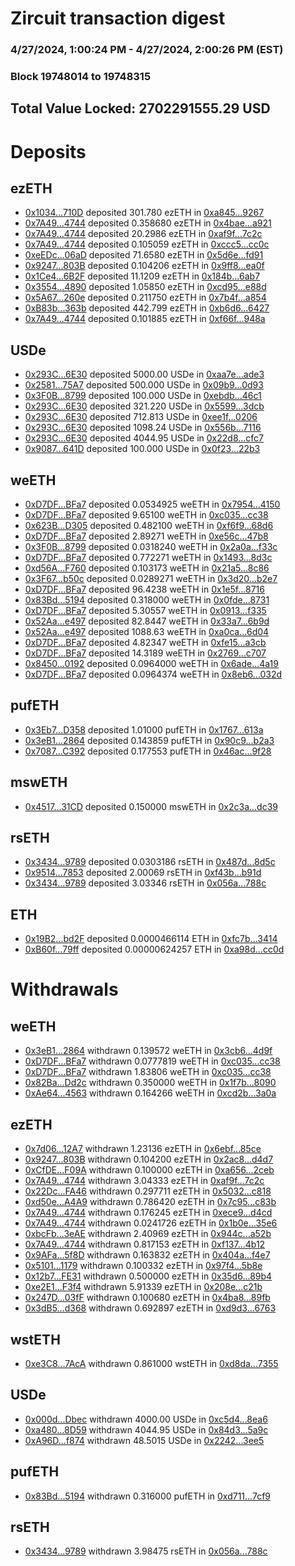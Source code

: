 # Zircuit transaction digest
### 4/27/2024, 1:00:24 PM - 4/27/2024, 2:00:26 PM (EST)
### Block 19748014 to 19748315

## Total Value Locked: 2702291555.29 USD

# Deposits
## ezETH
- [0x1034...710D](https://etherscan.io/address/0x103415c7f16Ef37E9C0c8aF291822b2b72D0710D) deposited 301.780 ezETH in [0xa845...9267](https://etherscan.io/tx/0x103415c7f16Ef37E9C0c8aF291822b2b72D0710D)
- [0x7A49...4744](https://etherscan.io/address/0x7A493Be5c2ce014cD049Bf178a1ac0Db1B434744) deposited 0.358680 ezETH in [0x4bae...a921](https://etherscan.io/tx/0x7A493Be5c2ce014cD049Bf178a1ac0Db1B434744)
- [0x7A49...4744](https://etherscan.io/address/0x7A493Be5c2ce014cD049Bf178a1ac0Db1B434744) deposited 20.2986 ezETH in [0xaf9f...7c2c](https://etherscan.io/tx/0x7A493Be5c2ce014cD049Bf178a1ac0Db1B434744)
- [0x7A49...4744](https://etherscan.io/address/0x7A493Be5c2ce014cD049Bf178a1ac0Db1B434744) deposited 0.105059 ezETH in [0xccc5...cc0c](https://etherscan.io/tx/0x7A493Be5c2ce014cD049Bf178a1ac0Db1B434744)
- [0xeEDc...06aD](https://etherscan.io/address/0xeEDc178E4ad2fE7ceBFbA111bff11E8E0AD106aD) deposited 71.6580 ezETH in [0x5d6e...fd91](https://etherscan.io/tx/0xeEDc178E4ad2fE7ceBFbA111bff11E8E0AD106aD)
- [0x9247...803B](https://etherscan.io/address/0x924729EAB0D14B8c40b1B2E4e373E0b3982b803B) deposited 0.104206 ezETH in [0x9ff8...ea0f](https://etherscan.io/tx/0x924729EAB0D14B8c40b1B2E4e373E0b3982b803B)
- [0x1Ce4...6B2F](https://etherscan.io/address/0x1Ce4C7977bf92cCf62B1DF6E97A55BC33E5E6B2F) deposited 11.1209 ezETH in [0x184b...6ab7](https://etherscan.io/tx/0x1Ce4C7977bf92cCf62B1DF6E97A55BC33E5E6B2F)
- [0x3554...4890](https://etherscan.io/address/0x35549D1408cCf291EC328be740CCe082b5534890) deposited 1.05850 ezETH in [0xcd95...e88d](https://etherscan.io/tx/0x35549D1408cCf291EC328be740CCe082b5534890)
- [0x5A67...260e](https://etherscan.io/address/0x5A6788cfE8443c1a5aeaeB1693678A5f54b4260e) deposited 0.211750 ezETH in [0x7b4f...a854](https://etherscan.io/tx/0x5A6788cfE8443c1a5aeaeB1693678A5f54b4260e)
- [0xB83b...363b](https://etherscan.io/address/0xB83b5790F2Bb98F72Cf7294E71d56e3C0Ba5363b) deposited 442.799 ezETH in [0xb6d6...6427](https://etherscan.io/tx/0xB83b5790F2Bb98F72Cf7294E71d56e3C0Ba5363b)
- [0x7A49...4744](https://etherscan.io/address/0x7A493Be5c2ce014cD049Bf178a1ac0Db1B434744) deposited 0.101885 ezETH in [0xf66f...948a](https://etherscan.io/tx/0x7A493Be5c2ce014cD049Bf178a1ac0Db1B434744)
## USDe
- [0x293C...6E30](https://etherscan.io/address/0x293C6937D8D82e05B01335F7B33FBA0c8e256E30) deposited 5000.00 USDe in [0xaa7e...ade3](https://etherscan.io/tx/0x293C6937D8D82e05B01335F7B33FBA0c8e256E30)
- [0x2581...75A7](https://etherscan.io/address/0x258123c5c456a2fE33AB1c5324fCa6a436E375A7) deposited 500.000 USDe in [0x09b9...0d93](https://etherscan.io/tx/0x258123c5c456a2fE33AB1c5324fCa6a436E375A7)
- [0x3F0B...8799](https://etherscan.io/address/0x3F0B76788cEbAba6C2A21556b08795aE7b218799) deposited 100.000 USDe in [0xebdb...46c1](https://etherscan.io/tx/0x3F0B76788cEbAba6C2A21556b08795aE7b218799)
- [0x293C...6E30](https://etherscan.io/address/0x293C6937D8D82e05B01335F7B33FBA0c8e256E30) deposited 321.220 USDe in [0x5599...3dcb](https://etherscan.io/tx/0x293C6937D8D82e05B01335F7B33FBA0c8e256E30)
- [0x293C...6E30](https://etherscan.io/address/0x293C6937D8D82e05B01335F7B33FBA0c8e256E30) deposited 712.813 USDe in [0xee1f...0206](https://etherscan.io/tx/0x293C6937D8D82e05B01335F7B33FBA0c8e256E30)
- [0x293C...6E30](https://etherscan.io/address/0x293C6937D8D82e05B01335F7B33FBA0c8e256E30) deposited 1098.24 USDe in [0x556b...7116](https://etherscan.io/tx/0x293C6937D8D82e05B01335F7B33FBA0c8e256E30)
- [0x293C...6E30](https://etherscan.io/address/0x293C6937D8D82e05B01335F7B33FBA0c8e256E30) deposited 4044.95 USDe in [0x22d8...cfc7](https://etherscan.io/tx/0x293C6937D8D82e05B01335F7B33FBA0c8e256E30)
- [0x9087...641D](https://etherscan.io/address/0x90875A5f685BffC38fD6D8630ef5ac745409641D) deposited 100.000 USDe in [0x0f23...22b3](https://etherscan.io/tx/0x90875A5f685BffC38fD6D8630ef5ac745409641D)
## weETH
- [0xD7DF...BFa7](https://etherscan.io/address/0xD7DF7E085214743530afF339aFC420c7c720BFa7) deposited 0.0534925 weETH in [0x7954...4150](https://etherscan.io/tx/0xD7DF7E085214743530afF339aFC420c7c720BFa7)
- [0xD7DF...BFa7](https://etherscan.io/address/0xD7DF7E085214743530afF339aFC420c7c720BFa7) deposited 9.65100 weETH in [0xc035...cc38](https://etherscan.io/tx/0xD7DF7E085214743530afF339aFC420c7c720BFa7)
- [0x623B...D305](https://etherscan.io/address/0x623B415C636BB5223d7C5F9D1A23493859C7D305) deposited 0.482100 weETH in [0xf6f9...68d6](https://etherscan.io/tx/0x623B415C636BB5223d7C5F9D1A23493859C7D305)
- [0xD7DF...BFa7](https://etherscan.io/address/0xD7DF7E085214743530afF339aFC420c7c720BFa7) deposited 2.89271 weETH in [0xe56c...47b8](https://etherscan.io/tx/0xD7DF7E085214743530afF339aFC420c7c720BFa7)
- [0x3F0B...8799](https://etherscan.io/address/0x3F0B76788cEbAba6C2A21556b08795aE7b218799) deposited 0.0318240 weETH in [0x2a0a...f33c](https://etherscan.io/tx/0x3F0B76788cEbAba6C2A21556b08795aE7b218799)
- [0xD7DF...BFa7](https://etherscan.io/address/0xD7DF7E085214743530afF339aFC420c7c720BFa7) deposited 0.772271 weETH in [0x1493...8d3c](https://etherscan.io/tx/0xD7DF7E085214743530afF339aFC420c7c720BFa7)
- [0xd56A...F760](https://etherscan.io/address/0xd56A356969E27adc86fb1aCC6b0e95FE4496F760) deposited 0.103173 weETH in [0x21a5...8c86](https://etherscan.io/tx/0xd56A356969E27adc86fb1aCC6b0e95FE4496F760)
- [0x3F67...b50c](https://etherscan.io/address/0x3F6775Fde9cdDb59107879244839eEDDF5D6b50c) deposited 0.0289271 weETH in [0x3d20...b2e7](https://etherscan.io/tx/0x3F6775Fde9cdDb59107879244839eEDDF5D6b50c)
- [0xD7DF...BFa7](https://etherscan.io/address/0xD7DF7E085214743530afF339aFC420c7c720BFa7) deposited 96.4238 weETH in [0x1e5f...8716](https://etherscan.io/tx/0xD7DF7E085214743530afF339aFC420c7c720BFa7)
- [0x83Bd...5194](https://etherscan.io/address/0x83Bd8E49895EFA119e056F4042bb9Ad5a6EE5194) deposited 0.318000 weETH in [0x0fde...8731](https://etherscan.io/tx/0x83Bd8E49895EFA119e056F4042bb9Ad5a6EE5194)
- [0xD7DF...BFa7](https://etherscan.io/address/0xD7DF7E085214743530afF339aFC420c7c720BFa7) deposited 5.30557 weETH in [0x0913...f335](https://etherscan.io/tx/0xD7DF7E085214743530afF339aFC420c7c720BFa7)
- [0x52Aa...e497](https://etherscan.io/address/0x52Aa899454998Be5b000Ad077a46Bbe360F4e497) deposited 82.8447 weETH in [0x33a7...6b9d](https://etherscan.io/tx/0x52Aa899454998Be5b000Ad077a46Bbe360F4e497)
- [0x52Aa...e497](https://etherscan.io/address/0x52Aa899454998Be5b000Ad077a46Bbe360F4e497) deposited 1088.63 weETH in [0xa0ca...6d04](https://etherscan.io/tx/0x52Aa899454998Be5b000Ad077a46Bbe360F4e497)
- [0xD7DF...BFa7](https://etherscan.io/address/0xD7DF7E085214743530afF339aFC420c7c720BFa7) deposited 4.82347 weETH in [0xfe15...a3cb](https://etherscan.io/tx/0xD7DF7E085214743530afF339aFC420c7c720BFa7)
- [0xD7DF...BFa7](https://etherscan.io/address/0xD7DF7E085214743530afF339aFC420c7c720BFa7) deposited 14.3189 weETH in [0x2769...c707](https://etherscan.io/tx/0xD7DF7E085214743530afF339aFC420c7c720BFa7)
- [0x8450...0192](https://etherscan.io/address/0x8450CeE4e55bAB5f61B90e095BA672420Ac40192) deposited 0.0964000 weETH in [0x6ade...4a19](https://etherscan.io/tx/0x8450CeE4e55bAB5f61B90e095BA672420Ac40192)
- [0xD7DF...BFa7](https://etherscan.io/address/0xD7DF7E085214743530afF339aFC420c7c720BFa7) deposited 0.0964374 weETH in [0x8eb6...032d](https://etherscan.io/tx/0xD7DF7E085214743530afF339aFC420c7c720BFa7)
## pufETH
- [0x3Eb7...D358](https://etherscan.io/address/0x3Eb7919c79b4ad11F2523eaF96462386e7FbD358) deposited 1.01000 pufETH in [0x1767...613a](https://etherscan.io/tx/0x3Eb7919c79b4ad11F2523eaF96462386e7FbD358)
- [0x3eB1...2864](https://etherscan.io/address/0x3eB1580AbffA4a7196a7dA351cCf069487632864) deposited 0.143859 pufETH in [0x90c9...b2a3](https://etherscan.io/tx/0x3eB1580AbffA4a7196a7dA351cCf069487632864)
- [0x7087...C392](https://etherscan.io/address/0x708796e46B7204FbBDa072FE6980991F1B99C392) deposited 0.177553 pufETH in [0x46ac...9f28](https://etherscan.io/tx/0x708796e46B7204FbBDa072FE6980991F1B99C392)
## mswETH
- [0x4517...31CD](https://etherscan.io/address/0x4517A30E9249CaBdDc97eCcE6A10Dc63f43c31CD) deposited 0.150000 mswETH in [0x2c3a...dc39](https://etherscan.io/tx/0x4517A30E9249CaBdDc97eCcE6A10Dc63f43c31CD)
## rsETH
- [0x3434...9789](https://etherscan.io/address/0x34349c5569e7B846c3558961552D2202760A9789) deposited 0.0303186 rsETH in [0x487d...8d5c](https://etherscan.io/tx/0x34349c5569e7B846c3558961552D2202760A9789)
- [0x9514...7853](https://etherscan.io/address/0x9514224D492753513Dfde3d8e340daEc4a6E7853) deposited 2.00069 rsETH in [0xf43b...b91d](https://etherscan.io/tx/0x9514224D492753513Dfde3d8e340daEc4a6E7853)
- [0x3434...9789](https://etherscan.io/address/0x34349c5569e7B846c3558961552D2202760A9789) deposited 3.03346 rsETH in [0x056a...788c](https://etherscan.io/tx/0x34349c5569e7B846c3558961552D2202760A9789)
## ETH
- [0x19B2...bd2F](https://etherscan.io/address/0x19B285F64880e91802214FA1fC8fcd9d0778bd2F) deposited 0.0000466114 ETH in [0xfc7b...3414](https://etherscan.io/tx/0x19B285F64880e91802214FA1fC8fcd9d0778bd2F)
- [0xB60f...79ff](https://etherscan.io/address/0xB60f7155faf68B1452FDABbDf9415B9F138279ff) deposited 0.00000624257 ETH in [0xa98d...cc0d](https://etherscan.io/tx/0xB60f7155faf68B1452FDABbDf9415B9F138279ff)
# Withdrawals
## weETH
- [0x3eB1...2864](https://etherscan.io/address/0x3eB1580AbffA4a7196a7dA351cCf069487632864) withdrawn 0.139572 weETH in [0x3cb6...4d9f](https://etherscan.io/tx/0x3eB1580AbffA4a7196a7dA351cCf069487632864)
- [0xD7DF...BFa7](https://etherscan.io/address/0xD7DF7E085214743530afF339aFC420c7c720BFa7) withdrawn 0.0777819 weETH in [0xc035...cc38](https://etherscan.io/tx/0xD7DF7E085214743530afF339aFC420c7c720BFa7)
- [0xD7DF...BFa7](https://etherscan.io/address/0xD7DF7E085214743530afF339aFC420c7c720BFa7) withdrawn 1.83806 weETH in [0xc035...cc38](https://etherscan.io/tx/0xD7DF7E085214743530afF339aFC420c7c720BFa7)
- [0x82Ba...Dd2c](https://etherscan.io/address/0x82Ba043D37845D380f626f363D5D8570d0b3Dd2c) withdrawn 0.350000 weETH in [0x1f7b...8090](https://etherscan.io/tx/0x82Ba043D37845D380f626f363D5D8570d0b3Dd2c)
- [0xAe64...4563](https://etherscan.io/address/0xAe6458326ac1453fCCE7ACDD2254Dbd1DE844563) withdrawn 0.164266 weETH in [0xcd2b...3a0a](https://etherscan.io/tx/0xAe6458326ac1453fCCE7ACDD2254Dbd1DE844563)
## ezETH
- [0x7d06...12A7](https://etherscan.io/address/0x7d06787fA92f74cc1F3070692572720a293012A7) withdrawn 1.23136 ezETH in [0x6ebf...85ce](https://etherscan.io/tx/0x7d06787fA92f74cc1F3070692572720a293012A7)
- [0x9247...803B](https://etherscan.io/address/0x924729EAB0D14B8c40b1B2E4e373E0b3982b803B) withdrawn 0.104200 ezETH in [0x2ac8...d4d7](https://etherscan.io/tx/0x924729EAB0D14B8c40b1B2E4e373E0b3982b803B)
- [0xCfDE...F09A](https://etherscan.io/address/0xCfDEc61763B26684ce66B4bbd29F6fEb575BF09A) withdrawn 0.100000 ezETH in [0xa656...2ceb](https://etherscan.io/tx/0xCfDEc61763B26684ce66B4bbd29F6fEb575BF09A)
- [0x7A49...4744](https://etherscan.io/address/0x7A493Be5c2ce014cD049Bf178a1ac0Db1B434744) withdrawn 3.04333 ezETH in [0xaf9f...7c2c](https://etherscan.io/tx/0x7A493Be5c2ce014cD049Bf178a1ac0Db1B434744)
- [0x22Dc...FA46](https://etherscan.io/address/0x22Dc0f844c614d92F78e7CC2cbBF66e452faFA46) withdrawn 0.297711 ezETH in [0x5032...c818](https://etherscan.io/tx/0x22Dc0f844c614d92F78e7CC2cbBF66e452faFA46)
- [0xd50e...A4A9](https://etherscan.io/address/0xd50eF0e3b8D6d920a6c898aA139D038e014bA4A9) withdrawn 0.786420 ezETH in [0x7c95...c83b](https://etherscan.io/tx/0xd50eF0e3b8D6d920a6c898aA139D038e014bA4A9)
- [0x7A49...4744](https://etherscan.io/address/0x7A493Be5c2ce014cD049Bf178a1ac0Db1B434744) withdrawn 0.176245 ezETH in [0xece9...d4cd](https://etherscan.io/tx/0x7A493Be5c2ce014cD049Bf178a1ac0Db1B434744)
- [0x7A49...4744](https://etherscan.io/address/0x7A493Be5c2ce014cD049Bf178a1ac0Db1B434744) withdrawn 0.0241726 ezETH in [0x1b0e...35e6](https://etherscan.io/tx/0x7A493Be5c2ce014cD049Bf178a1ac0Db1B434744)
- [0xbcFb...3eAE](https://etherscan.io/address/0xbcFb8bF3818FC956Ba242e726afE7Be16EFB3eAE) withdrawn 2.40969 ezETH in [0x944c...a52b](https://etherscan.io/tx/0xbcFb8bF3818FC956Ba242e726afE7Be16EFB3eAE)
- [0x7A49...4744](https://etherscan.io/address/0x7A493Be5c2ce014cD049Bf178a1ac0Db1B434744) withdrawn 0.817153 ezETH in [0xf137...4b12](https://etherscan.io/tx/0x7A493Be5c2ce014cD049Bf178a1ac0Db1B434744)
- [0x9AFa...5f8D](https://etherscan.io/address/0x9AFa70d0972BFEBaABE3aDAB506f02d163585f8D) withdrawn 0.163832 ezETH in [0x404a...f4e7](https://etherscan.io/tx/0x9AFa70d0972BFEBaABE3aDAB506f02d163585f8D)
- [0x5101...1179](https://etherscan.io/address/0x5101B36cb066B3aC2575D83D37f6653eeF051179) withdrawn 0.100332 ezETH in [0x97f4...5b8e](https://etherscan.io/tx/0x5101B36cb066B3aC2575D83D37f6653eeF051179)
- [0x12b7...FE31](https://etherscan.io/address/0x12b73D2D95bC13A9Bd543c52E560d7FC35bAFE31) withdrawn 0.500000 ezETH in [0x35d6...89b4](https://etherscan.io/tx/0x12b73D2D95bC13A9Bd543c52E560d7FC35bAFE31)
- [0xe2E1...F3f4](https://etherscan.io/address/0xe2E13bFFfE89ac34D146391De09452057B8AF3f4) withdrawn 5.91339 ezETH in [0x208e...c21b](https://etherscan.io/tx/0xe2E13bFFfE89ac34D146391De09452057B8AF3f4)
- [0x247D...03fF](https://etherscan.io/address/0x247DA1Af186F420881508e211bBe38411A4b03fF) withdrawn 0.100680 ezETH in [0x4ba8...89fb](https://etherscan.io/tx/0x247DA1Af186F420881508e211bBe38411A4b03fF)
- [0x3dB5...d368](https://etherscan.io/address/0x3dB584FC1C06b3ccDe08Fd60410379D9f0ADd368) withdrawn 0.692897 ezETH in [0xd9d3...6763](https://etherscan.io/tx/0x3dB584FC1C06b3ccDe08Fd60410379D9f0ADd368)
## wstETH
- [0xe3C8...7AcA](https://etherscan.io/address/0xe3C8BcDE99348353a9CfAD6092cE582283Bd7AcA) withdrawn 0.861000 wstETH in [0xd8da...7355](https://etherscan.io/tx/0xe3C8BcDE99348353a9CfAD6092cE582283Bd7AcA)
## USDe
- [0x000d...Dbec](https://etherscan.io/address/0x000d1E3ab9B240cF2bBDe68974f134490570Dbec) withdrawn 4000.00 USDe in [0xc5d4...8ea6](https://etherscan.io/tx/0x000d1E3ab9B240cF2bBDe68974f134490570Dbec)
- [0xa480...8D59](https://etherscan.io/address/0xa480820571C5Dc1f3244661c3788DC2282388D59) withdrawn 4044.95 USDe in [0x84d3...5a9c](https://etherscan.io/tx/0xa480820571C5Dc1f3244661c3788DC2282388D59)
- [0xA96D...f874](https://etherscan.io/address/0xA96D7C70cC62F2A20344B8D964465A7e335ef874) withdrawn 48.5015 USDe in [0x2242...3ee5](https://etherscan.io/tx/0xA96D7C70cC62F2A20344B8D964465A7e335ef874)
## pufETH
- [0x83Bd...5194](https://etherscan.io/address/0x83Bd8E49895EFA119e056F4042bb9Ad5a6EE5194) withdrawn 0.316000 pufETH in [0xd711...7cf9](https://etherscan.io/tx/0x83Bd8E49895EFA119e056F4042bb9Ad5a6EE5194)
## rsETH
- [0x3434...9789](https://etherscan.io/address/0x34349c5569e7B846c3558961552D2202760A9789) withdrawn 3.98475 rsETH in [0x056a...788c](https://etherscan.io/tx/0x34349c5569e7B846c3558961552D2202760A9789)
